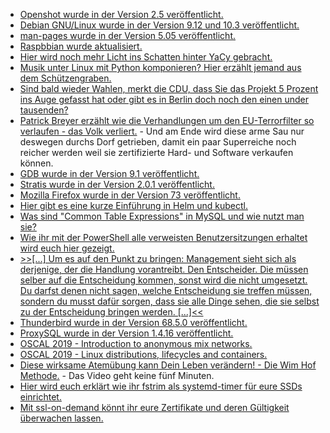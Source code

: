 * [Openshot wurde in der Version 2.5 veröffentlicht.](https://www.pro-linux.de/news/1/27784/video-editor-openshot-250-mit-unterst%C3%BCtzung-f%C3%BCr-hardware-de-encod.html)
* [Debian GNU/Linux wurde in der Version 9.12 und 10.3 veröffentlicht.](https://www.pro-linux.de/news/1/27783/debian-gnulinux-912-und-103-freigegeben.html)
* [man-pages wurde in der Version 5.05 veröffentlicht.](http://linux-man-pages.blogspot.com/2020/02/man-pages-505-is-released.html)
* [Raspbbian wurde aktualisiert.](https://www.pro-linux.de/news/1/27782/rpi-distribution-raspbian-aktualisiert.html)
* [Hier wird noch mehr Licht ins Schatten hinter YaCy gebracht.](https://opensource.com/article/20/2/yacy-search-engine-hacks)
* [Musik unter Linux mit Python komponieren? Hier erzählt jemand aus dem Schützengraben.](https://opensource.com/article/20/2/linux-open-source-music)
* [Sind bald wieder Wahlen, merkt die CDU, dass Sie das Projekt 5 Prozent ins Auge gefasst hat oder gibt es in Berlin doch noch den einen under tausenden?](https://tuxproject.de/blog/2020/02/plini-pastures/)
* [Patrick Breyer erzählt wie die Verhandlungen um den EU-Terrorfilter so verlaufen - das Volk verliert.](https://www.patrick-breyer.de/?p=589520) - Und am Ende wird diese arme Sau nur deswegen durchs Dorf getrieben, damit ein paar Superreiche noch reicher werden weil sie zertifizierte Hard- und Software verkaufen können.
* [GDB wurde in der Version 9.1 veröffentlicht.](https://sourceware.org/git/gitweb.cgi?p=binutils-gdb.git;a=blob_plain;f=gdb/NEWS;hb=gdb-9.1-release)
* [Stratis wurde in der Version 2.0.1 veröffentlicht.](https://www.phoronix.com/scan.php?page=news_item&px=Stratis-2.0.1-Released)
* [Mozilla Firefox wurde in der Version 73 veröffentlicht.](http://www.phoronix.com/scan.php?page=news_item&px=Firefox-73-Released)
* [Hier gibt es eine kurze Einführung in Helm und kubectl.](https://opensource.com/article/20/2/kubectl-helm-commands)
* [Was sind "Common Table Expressions" in MySQL und wie nutzt man sie?](https://www.percona.com/blog/2020/02/10/introduction-to-mysql-8-0-common-table-expressions-part-1/)
* [Wie ihr mit der PowerShell alle verweisten Benutzersitzungen erhaltet wird euch hier gezeigt.](https://www.powershellbros.com/disconnected-sessions-domain-controllers/)
* [>>[...] Um es auf den Punkt zu bringen: Management sieht sich als derjenige, der die Handlung vorantreibt. Den Entscheider. Die müssen selber auf die Entscheidung kommen, sonst wird die nicht umgesetzt. Du darfst denen nicht sagen, welche Entscheidung sie treffen müssen, sondern du musst dafür sorgen, dass sie alle Dinge sehen, die sie selbst zu der Entscheidung bringen werden. [...]<<](https://blog.fefe.de/?ts=a0bd7f89)
* [Thunderbird wurde in der Version 68.5.0 veröffentlicht.](https://www.ghacks.net/2020/02/12/thunderbird-68-5-0-out-with-new-features-and-security-updates/)
* [ProxySQL wurde in der Version 1.4.16 veröffentlicht.](https://www.percona.com/blog/2020/02/11/proxysql-1-4-16-and-updated-proxysql-admin-tool/)
* [OSCAL 2019 - Introduction to anonymous mix networks.](https://mirror.netcologne.de/CCC/events/oscal/2019/h264-hd/oscal2019-11-eng-Introduction_to_Anonymous_Mix_Networks_hd.mp4)
* [OSCAL 2019 - Linux distributions, lifecycles and containers.](https://berlin-ak.ftp.media.ccc.de/events/oscal/2019/h264-hd/oscal2019-7-eng-Linux_distributions_lifecycles_and_containers_hd.mp4)
* [Diese wirksame Atemübung kann Dein Leben verändern! - Die Wim Hof Methode.](https://www.welt-im-wandel.tv/video/diese-wirksame-atemuebung-kann-dein-leben-veraendern-die-wim-hof-methode/) - Das Video geht keine fünf Minuten.
* [Hier wird euch erklärt wie ihr fstrim als systemd-timer für eure SSDs einrichtet.](https://opensource.com/article/20/2/trim-solid-state-storage-linux)
* [Mit ssl-on-demand könnt ihr eure Zertifikate und deren Gültigkeit überwachen lassen.](https://opensource.com/article/20/2/ssl-demand)

